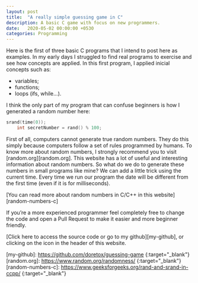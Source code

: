 ```yaml
---
layout: post
title:  "A really simple guessing game in C"
description: A basic C game with focus on new programmers.
date:   2020-05-02 00:00:00 +0530
categories: Programming
---
```


Here is the first of three basic C programs that I intend to post here as examples. In my early days I struggled to find real programs to exercise and see how concepts are applied.
In this first program, I applied inicial concepts such as:

- variables;
- functions;
- loops (ifs, while...).

I think the only part of my program that can confuse beginners is how I generated a random number here:

```C
srand(time(0));
	int secretNumber = rand() % 100;
```

First of all, computers cannot generate true random numbers. They do this simply because computers follow a set of rules programmed by humans. To know more about random numbers, I strongly recommend you to visit [random.org][random.org]. This website has a lot of useful and interesting information about random numbers.
So what do we do to generate these numbers in small programs like mine? We can add a little trick using the current time. Every time we run our program the date will be different from the first time (even if it is for milliseconds).

[You can read more about random numbers in C/C++ in this website] [random-numbers-c]

If you’re a more experienced programmer feel completely free to change the code and open a Pull Request to make it easier and more beginner friendly. 

[Click here to access the source code or go to my github][my-github], or clicking on the icon in the header of this website. 


[my-github]: https://github.com/doretox/guessing-game {:target="_blank"}
[random.org]: https://www.random.org/randomness/ {:target="_blank"}
[random-numbers-c]: https://www.geeksforgeeks.org/rand-and-srand-in-ccpp/ {:target="_blank"}